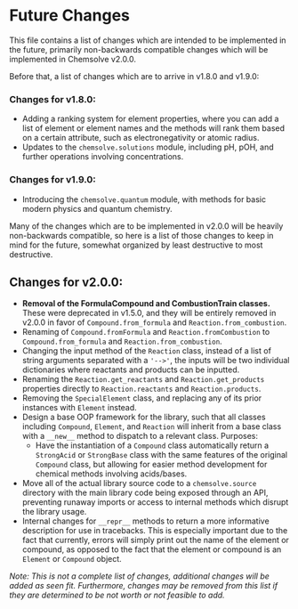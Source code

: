 # Future Changes

This file contains a list of changes which are intended to be implemented in the future, 
primarily non-backwards compatible changes which will be implemented in Chemsolve v2.0.0.

Before that, a list of changes which are to arrive in v1.8.0 and v1.9.0:

### Changes for v1.8.0:

- Adding a ranking system for element properties, where you can add a list of element or element 
names and the methods will rank them based on a certain attribute, such as electronegativity or atomic radius.
- Updates to the `chemsolve.solutions` module, including pH, pOH, and further operations involving concentrations.

### Changes for v1.9.0:
- Introducing the `chemsolve.quantum` module, with methods for basic modern physics and quantum chemistry.

Many of the changes which are to be implemented in v2.0.0 will be heavily non-backwards compatible, 
so here is a list of those changes to keep in mind for the future, somewhat organized by least destructive to most destructive.

## Changes for v2.0.0:
- **Removal of the FormulaCompound and CombustionTrain classes.** These were deprecated in v1.5.0, 
and they will be entirely removed in v2.0.0 in favor of `Compound.from_formula` and `Reaction.from_combustion`.
- Renaming of `Compound.fromFormula` and `Reaction.fromCombustion` to `Compound.from_formula` and `Reaction.from_combustion`.
- Changing the input method of the `Reaction` class, instead of a list of string arguments separated with a `'-->'`, the inputs
will be two individual dictionaries where reactants and products can be inputted. 
- Renaming the `Reaction.get_reactants` and `Reaction.get_products` properties directly to `Reaction.reactants` and `Reaction.products`.
- Removing the `SpecialElement` class, and replacing any of its prior instances with `Element` instead.
- Design a base OOP framework for the library, such that all classes including `Compound`, `Element`, and `Reaction` will inherit from a base class
with a `__new__` method to dispatch to a relevant class. Purposes:
    - Have the instantiation of a `Compound` class automatically return a `StrongAcid` or `StrongBase` class with the same features
    of the original `Compound` class, but allowing for easier method development for chemical methods involving acids/bases.
- Move all of the actual library source code to a `chemsolve.source` directory with the main library code being exposed through an API, preventing
runaway imports or access to internal methods which disrupt the library usage.
- Internal changes for `__repr__` methods to return a more informative description for use in tracebacks. This is especially
important due to the fact that currently, errors will simply print out the name of the element or compound, as opposed to the fact
that the element or compound is an `Element` or `Compound` object.

*Note: This is not a complete list of changes, additional changes will be added as seen fit. Furthermore, changes may be removed from 
this list if they are determined to be not worth or not feasible to add.* 